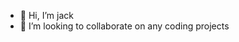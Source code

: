 - 👋 Hi, I’m jack
- 💞️ I’m looking to collaborate on any coding projects
<!---
jackshen3/jackshen3 is a ✨ special ✨ repository because its `README.md` (this file) appears on your GitHub profile.
You can click the Preview link to take a look at your changes.
--->
